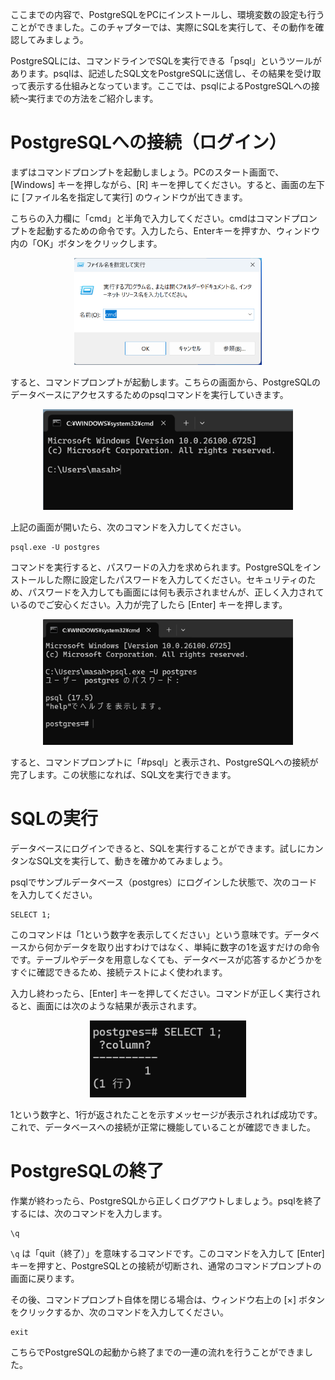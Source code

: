 ここまでの内容で、PostgreSQLをPCにインストールし、環境変数の設定も行うことができました。このチャプターでは、実際にSQLを実行して、その動作を確認してみましょう。

PostgreSQLには、コマンドラインでSQLを実行できる「psql」というツールがあります。psqlは、記述したSQL文をPostgreSQLに送信し、その結果を受け取って表示する仕組みとなっています。ここでは、psqlによるPostgreSQLへの接続～実行までの方法をご紹介します。

# PostgreSQLへの接続（ログイン）

まずはコマンドプロンプトを起動しましょう。PCのスタート画面で、[Windows] キーを押しながら、[R] キーを押してください。すると、画面の左下に [ファイル名を指定して実行] のウィンドウが出てきます。

こちらの入力欄に「cmd」と半角で入力してください。cmdはコマンドプロンプトを起動するための命令です。入力したら、Enterキーを押すか、ウィンドウ内の「OK」ボタンをクリックします。

<div style="text-align: center;">
<img src="images/03/01.png" alt="ファイル名を指定して実行のウィンドウ" width="300">
</div>

すると、コマンドプロンプトが起動します。こちらの画面から、PostgreSQLのデータベースにアクセスするためのpsqlコマンドを実行していきます。

<div style="text-align: center;">
<img src="images/03/02.png" alt="コマンドプロンプトのトップ画面" width="400">
</div>

上記の画面が開いたら、次のコマンドを入力してください。

```
psql.exe -U postgres
```

コマンドを実行すると、パスワードの入力を求められます。PostgreSQLをインストールした際に設定したパスワードを入力してください。セキュリティのため、パスワードを入力しても画面には何も表示されませんが、正しく入力されているのでご安心ください。入力が完了したら [Enter] キーを押します。

<div style="text-align: center;">
<img src="images/03/03.png" alt="#psqlまでを開いた画面" width="400">
</div>

すると、コマンドプロンプトに「#psql」と表示され、PostgreSQLへの接続が完了します。この状態になれば、SQL文を実行できます。

# SQLの実行

データベースにログインできると、SQLを実行することができます。試しにカンタンなSQL文を実行して、動きを確かめてみましょう。

psqlでサンプルデータベース（postgres）にログインした状態で、次のコードを入力してください。

```
SELECT 1;
```

このコマンドは「1という数字を表示してください」という意味です。データベースから何かデータを取り出すわけではなく、単純に数字の1を返すだけの命令です。テーブルやデータを用意しなくても、データベースが応答するかどうかをすぐに確認できるため、接続テストによく使われます。

入力し終わったら、[Enter] キーを押してください。コマンドが正しく実行されると、画面には次のような結果が表示されます。

<div style="text-align: center;">
<img src="images/03/04.png" alt="実行結果" width="250">
</div>

1という数字と、1行が返されたことを示すメッセージが表示されれば成功です。これで、データベースへの接続が正常に機能していることが確認できました。

# PostgreSQLの終了

作業が終わったら、PostgreSQLから正しくログアウトしましょう。psqlを終了するには、次のコマンドを入力します。

```
\q
```

`\q` は「quit（終了）」を意味するコマンドです。このコマンドを入力して [Enter] キーを押すと、PostgreSQLとの接続が切断され、通常のコマンドプロンプトの画面に戻ります。

その後、コマンドプロンプト自体を閉じる場合は、ウィンドウ右上の [×] ボタンをクリックするか、次のコマンドを入力してください。

```
exit
```

こちらでPostgreSQLの起動から終了までの一連の流れを行うことができました。
